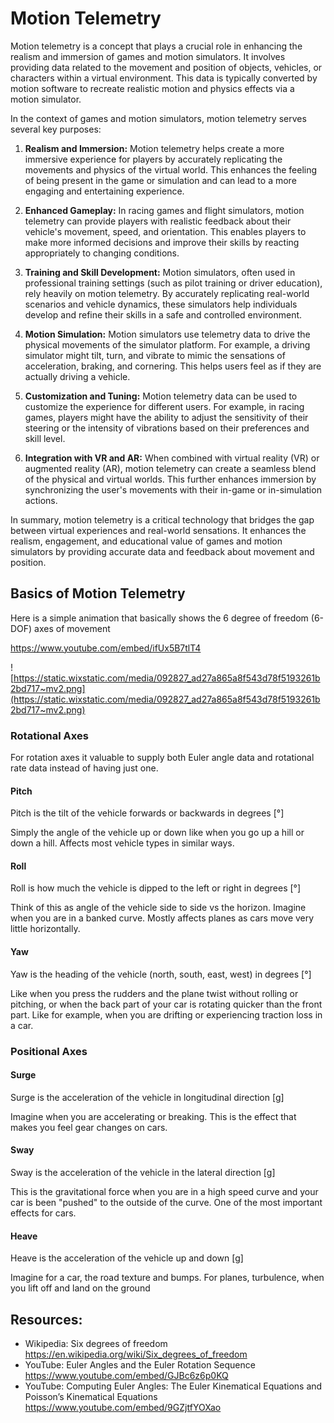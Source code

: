 # Motion Telemetry

Motion telemetry is a concept that plays a crucial role in enhancing the realism and immersion of games and motion simulators. It involves providing data related to the movement and position of objects, vehicles, or characters within a virtual environment. This data is typically converted by motion software to recreate realistic motion and physics effects via a motion simulator.

In the context of games and motion simulators, motion telemetry serves several key purposes:

1. **Realism and Immersion:** Motion telemetry helps create a more immersive experience for players by accurately replicating the movements and physics of the virtual world. This enhances the feeling of being present in the game or simulation and can lead to a more engaging and entertaining experience.
    
2. **Enhanced Gameplay:** In racing games and flight simulators, motion telemetry can provide players with realistic feedback about their vehicle's movement, speed, and orientation. This enables players to make more informed decisions and improve their skills by reacting appropriately to changing conditions.
    
3. **Training and Skill Development:** Motion simulators, often used in professional training settings (such as pilot training or driver education), rely heavily on motion telemetry. By accurately replicating real-world scenarios and vehicle dynamics, these simulators help individuals develop and refine their skills in a safe and controlled environment.
    
4. **Motion Simulation:** Motion simulators use telemetry data to drive the physical movements of the simulator platform. For example, a driving simulator might tilt, turn, and vibrate to mimic the sensations of acceleration, braking, and cornering. This helps users feel as if they are actually driving a vehicle.
    
5. **Customization and Tuning:** Motion telemetry data can be used to customize the experience for different users. For example, in racing games, players might have the ability to adjust the sensitivity of their steering or the intensity of vibrations based on their preferences and skill level.
    
6. **Integration with VR and AR:** When combined with virtual reality (VR) or augmented reality (AR), motion telemetry can create a seamless blend of the physical and virtual worlds. This further enhances immersion by synchronizing the user's movements with their in-game or in-simulation actions.
    

In summary, motion telemetry is a critical technology that bridges the gap between virtual experiences and real-world sensations. It enhances the realism, engagement, and educational value of games and motion simulators by providing accurate data and feedback about movement and position.


## Basics of Motion Telemetry

Here is a simple animation that basically shows the 6 degree of freedom (6-DOF) axes of movement

https://www.youtube.com/embed/ifUx5B7tlT4

![https://static.wixstatic.com/media/092827_ad27a865a8f543d78f5193261b2bd717~mv2.png](https://static.wixstatic.com/media/092827_ad27a865a8f543d78f5193261b2bd717~mv2.png)

### Rotational Axes

For rotation axes it valuable to supply both Euler angle data and rotational rate data instead of having just one.

#### Pitch

Pitch is the tilt of the vehicle forwards or backwards in degrees [°]

Simply the angle of the vehicle up or down like when you go up a hill or down a hill. Affects most vehicle types in similar ways.


#### Roll

Roll is how much the vehicle is dipped to the left or right in degrees [°]

Think of this as angle of the vehicle side to side vs the horizon. Imagine when you are in a banked curve. Mostly affects planes as cars move very little horizontally.


#### Yaw

Yaw is the heading of the vehicle (north, south, east, west) in degrees [°] 

Like when you press the rudders and the plane twist without rolling or pitching, or when the back part of your car is rotating quicker than the front part. Like for example, when you are drifting or experiencing traction loss in a car.


### Positional Axes

#### Surge

Surge is the acceleration of the vehicle in longitudinal direction [g]

Imagine when you are accelerating or breaking. This is the effect that makes you feel gear changes on cars.

#### Sway

Sway is the acceleration of the vehicle in the lateral direction [g]

This is the gravitational force when you are in a high speed curve and your car is been "pushed" to the outside of the curve. One of the most important effects for cars.

#### Heave

Heave is the acceleration of the vehicle up and down [g]

Imagine for a car, the road texture and bumps. For planes, turbulence, when you lift off and land on the ground



## Resources:

* Wikipedia: Six degrees of freedom https://en.wikipedia.org/wiki/Six_degrees_of_freedom
* YouTube: Euler Angles and the Euler Rotation Sequence https://www.youtube.com/embed/GJBc6z6p0KQ
* YouTube: Computing Euler Angles: The Euler Kinematical Equations and Poisson’s Kinematical Equations https://www.youtube.com/embed/9GZjtfYOXao
